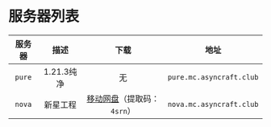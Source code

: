 ---
---

# 服务器列表

|  服务器   |         描述         |                                  下载                                  | 地址                        |
| :-------: | :------------------: | :--------------------------------------------------------------------: | --------------------------- |
|  `pure`   |      1.21.3纯净      |                                   无                                   | `pure.mc.asyncraft.club`    |
|  `nova`   |       新星工程       | [移动网盘](https://caiyun.139.com/m/i?2i3pdJ0QPJWmq)（提取码：`4srn`） | `nova.mc.asyncraft.club`    |
